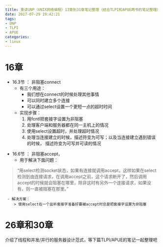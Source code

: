 ```yaml
---
title: 重读UNP（UNIX网络编程）13章到31章笔记整理（结合TLPI和APUE两书的笔记整理）(二)
date: 2017-07-29 19:42:21
tags:
- UNP
- TLPI
- APUE
categories:
- linux
---
```



# **16章**

 - 16.3节 ： 非阻塞connect
	 - 有三个用途：
		 -  我们想在connect的时候处理其他事情
		 - 可以同时建立多个连接
		 - 可以通过select设置一个更短一点的超时时间
	 - 实现步骤：
		1. 用fcntl把套接字设置为非阻塞
		2. 处理客户端和服务器都在同一主机上的情况
		3. 使用select设置超时，并处理超时情况
		4. 处理当连接建立的时候，描述符变为可写；以及当连接建立遇到错误的时候， 描述符变为可写并可读的情况

<!-- more -->

 - 16.6节 ： 非阻塞accept，
	 - 用于解决下面问题：
 >“用select检测socket状态，如果有连接就调用accept，这样如果在select检测到由连接请求，在调用accept之前，这个请求断开了，然后调用accept的时候就会阻塞在哪里，除非这时有另外一个连接请求，如果没有，则一直被阻塞在那里。”
	
	 - 解决方案：
		> 使用select在一个监听套接字准备好要被accept时总是把套接字设置为非阻塞
		 

# **26章和30章**
介绍了线程和并发/并行的服务器设计范式，等下篇TLPI/APUE的笔记一起整理吧